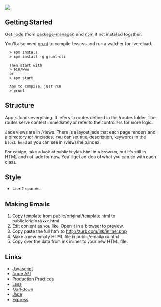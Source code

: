 ![](http://avalon-rpg.com:3000/img/logo_black.png)

Getting Started
---------------

Get [node](http://nodejs.org/) (from [package-manager](https://github.com/joyent/node/wiki/Installing-Node.js-via-package-manager)) and [npm](https://www.npmjs.org/) if not installed together.

You'll also need [grunt](http://gruntjs.com/) to compile lesscss and run a watcher for livereload.

```shell
  > npm install
  > npm install -g grunt-cli 

  Then start with
  > bin/www
  or
  > npm start

  And to compile, just run
  > grunt
```

Structure
---------

App.js loads everything. It refers to routes defined in the /routes folder.
The routes serve content immediately or refer to the controllers for more logic.

Jade views are in /views. There is a layout.jade that each page renders and a directory for /includes.
You can set title, description, keywords in the `block head` as you can see in /views/help/index.

For design, take a look at public/styles.html in a browser, but it's still in HTML and not jade for now.
You'll get an idea of what you can do with each class.



Style
-----

* Use 2 spaces.


Making Emails
-------------

1. Copy template from public/original/template.html to public/original/xxx.html
2. Edit content as you like. Open it in a browser to preview.
3. Copy paste the full html to http://zurb.com/ink/inliner.php
4. Make a new empty HTML file in public/email/xxx.html
5. Copy over the data from ink inliner to your new HTML file.

Links
-----

* [Javascript](http://learnxinyminutes.com/docs/javascript/)
* [Node API](http://nodejs.org/api/)
* [Production Practices](http://www.joyent.com/developers/node)
* [Less](http://lesscss.org/)
* [Markdown](https://help.github.com/articles/markdown-basics/)
* [Jade](http://jade-lang.com/)
* [Express](http://expressjs.com/api.html)